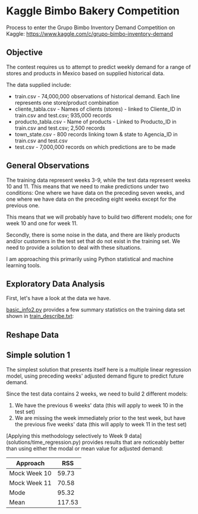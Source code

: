 # Kaggle Bimbo Bakery Competition

Process to enter the Grupo Bimbo Inventory Demand Competition on Kaggle: 
https://www.kaggle.com/c/grupo-bimbo-inventory-demand


## Objective

The contest requires us to attempt to predict weekly demand for a range of 
stores and products in Mexico based on supplied historical data.

The data supplied include:

* train.csv - 74,000,000 observations of historical demand.  Each line 
represents one store/product combination
* cliente_tabla.csv - Names of clients (stores) - linked to Cliente_ID in 
train.csv and test.csv; 935,000 records
* producto_tabla.csv - Name of products - Linked to Producto_ID in train.csv
and test.csv; 2,500 records
* town_state.csv - 800 records linking town & state to Agencia_ID in train.csv
and test.csv
* test.csv - 7,000,000 records on which predictions are to be made

## General Observations

The training data represent weeks 3-9, while the test data represent weeks 10
and 11.  This means that we need to make predictions under two conditions: 
One where we have data on the preceding seven weeks, and one where we have data
on the preceding eight weeks except for the previous one.

This means that we will probably have to build two different models; one for 
week 10 and one for week 11.

Secondly, there is some noise in the data, and there are likely products and/or
customers in the test set that do not exist in the training set.  We need to 
provide a solution to deal with these situations.

I am approaching this primarily using Python statistical and machine learning
tools.

## Exploratory Data Analysis

First, let's have a look at the data we have.

[basic_info2.py](exploratory/basic_info2.py) provides a few summary statistics on the 
training data set shown in [train_describe.txt](exploratory/train_describe.txt):

## Reshape Data


## Simple solution 1

The simplest solution that presents itself here is a multiple linear regression
model, using preceding weeks' adjusted demand figure to predict future demand.

Since the test data contains 2 weeks, we need to build 2 different models:

1) We have the previous 6 weeks' data (this will apply to week 10 in the test 
set)
2) We are missing the week immediately prior to the test week, but have the
previous five weeks' data (this will apply to week 11 in the test set)

[Applying this methodology selectively to Week 9 data]
(solutions/time_regression.py) provides results that are noticeably better than
using either the modal or mean value for adjusted demand:

| Approach | RSS |
| --- | --- |
| Mock Week 10 | 59.73 |
| Mock Week 11 | 70.58 |
| Mode | 95.32 |
| Mean | 117.53 |
